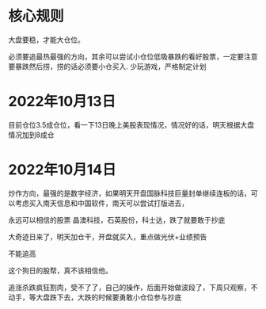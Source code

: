 # 核心规则
大盘要稳，才能大仓位。

必须要追最热最强的方向，其余可以尝试小仓位低吸暴跌的看好股票，一定要注意要暴跌然后捞，捞的话必须要小仓买入.
少玩游戏，严格制定计划



# 2022年10月13日
目前仓位3.5成仓位，看一下13日晚上美股表现情况，情况好的话，明天根据大盘情况加到8成仓

# 2022年10月14日
炒作方向，最强的是数字经济，如果明天开盘国脉科技巨量封单继续连板的话，可以考虑买入南天信息和中国软件，南天可以尝试打版进去，

永远可以相信的股票
晶澳科技，石英股份，科士达，跌了就要敢于抄底


大奇迹日来了，明天加仓干，开盘就买入，重点做光伏+业绩预告



不能追高

这个狗日的股帮，真不该相信他。

追涨杀跌疯狂割肉，受不了了，自己的操作，后面开始做波段了，下周只观察，不动手，等大盘跌下去，大跌的时候要勇敢小仓位参与抄底

